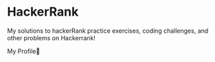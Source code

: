 # HackerRank
My solutions to hackerRank practice exercises, coding challenges, and other problems on Hackerrank!

My Profile:star_struck:

